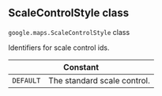 <h2 id="ScaleControlStyle"> ScaleControlStyle class </h2><p>
<code><span itemprop="path">google.maps</span>.<span itemprop="name">ScaleControlStyle</span></code>
class
</p><p>Identifiers for scale control ids.</p><div class="devsite-table-wrapper"><table class="constants responsive" summary="class ScaleControlStyle - Constants">
<thead>
<tr><th colspan="2">Constant</th>
</tr></thead>
<tbody>
<tr>
<td><code><span>DEFAULT</span></code></td>
<td>The standard scale control.</td>
</tr>
</tbody>
</table></div>